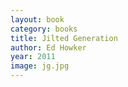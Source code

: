 ```yaml
---
layout: book
category: books
title: Jilted Generation
author: Ed Howker
year: 2011
image: jg.jpg
---
```

